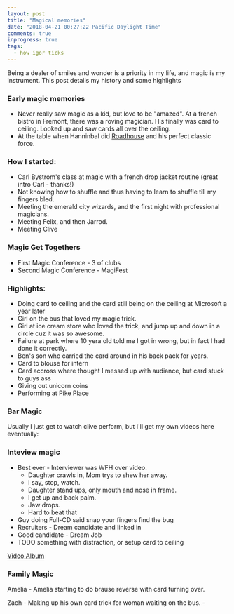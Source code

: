```yaml
---
layout: post
title: "Magical memories"
date: "2018-04-21 00:27:22 Pacific Daylight Time"
comments: true
inprogress: true
tags:
  - how igor ticks
---
```



Being a dealer of smiles and wonder is a priority in my life, and magic is my instrument. This post details my history and some highlights

### Early magic memories

* Never really saw magic as a kid, but love to be "amazed". At a french bistro in Fremont, there was a roving magician. His finally was card to ceiling. Looked up and saw cards all over the ceiling.
* At the table when Hanninbal did [Roadhouse](https://www.youtube.com/watch?v=G1iaCcL9UDw) and his perfect classic force.


### How I started:

* Carl Bystrom's class at magic with a french drop jacket routine (great intro Carl - thanks!)
* Not knowing how to shuffle and thus having to learn to shuffle till my fingers bled.
* Meeting the emerald city wizards, and the first night with professional magicians.
* Meeting Felix, and then Jarrod.
* Meeting Clive


### Magic Get Togethers

* First Magic Conference - 3 of clubs
* Second Magic Conference - MagiFest


### Highlights:

- Doing card to ceiling and the card still being on the ceiling at Microsoft a year later
- Girl on the bus that loved my magic trick.
- Girl at ice cream store who loved the trick, and jump up and down in a circle cuz it was so awesome.
- Failure at park where 10 yera old told me I got in wrong, but in fact I had done it correctly.
- Ben's son who carried the card around in his back pack for years.
- Card to blouse for intern
- Card accross where thought I messed up with audiance, but card stuck to guys ass
- Giving out unicorn coins
- Performing at Pike Place

### Bar Magic

Usually I just get to watch clive perform, but I'll get my own videos here eventually:

### Inteview magic

* Best ever - Interviewer was WFH over video.
    * Daughter crawls in, Mom trys to shew her away.
    * I say, stop, watch.
    * Daughter stand ups, only mouth and nose in frame.
    * I get up and back palm.
    * Jaw drops.
    * Hard to beat that
* Guy doing Full-CD said snap your fingers find the bug
* Recruiters - Dream candidate and linked in
* Good candidate - Dream Job
* TODO something with distraction, or setup card to ceiling

[Video Album](https://photos.app.goo.gl/HPrGV2Uum5EBgo8NA)


### Family Magic

Amelia - Amelia starting to do brause reverse with card turning over.

Zach - Making up his own card trick for woman waiting on the bus. -

